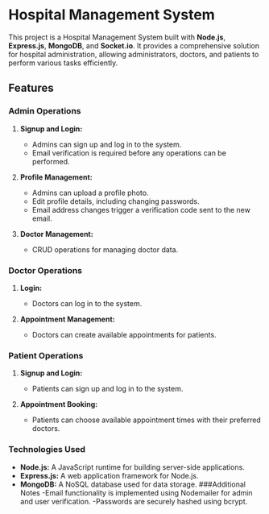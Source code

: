 # Hospital Management System

This project is a Hospital Management System built with **Node.js**, **Express.js**, **MongoDB**, and **Socket.io**. It provides a comprehensive solution for hospital administration, allowing administrators, doctors, and patients to perform various tasks efficiently.

## Features

### Admin Operations

1. **Signup and Login:**
   - Admins can sign up and log in to the system.
   - Email verification is required before any operations can be performed.

2. **Profile Management:**
   - Admins can upload a profile photo.
   - Edit profile details, including changing passwords.
   - Email address changes trigger a verification code sent to the new email.

3. **Doctor Management:**
   - CRUD operations for managing doctor data.

### Doctor Operations

1. **Login:**
   - Doctors can log in to the system.

2. **Appointment Management:**
   - Doctors can create available appointments for patients.

### Patient Operations

1. **Signup and Login:**
   - Patients can sign up and log in to the system.

2. **Appointment Booking:**
   - Patients can choose available appointment times with their preferred doctors.

### Technologies Used

- **Node.js:** A JavaScript runtime for building server-side applications.
- **Express.js:** A web application framework for Node.js.
- **MongoDB:** A NoSQL database used for data storage.
###Additional Notes
    -Email functionality is implemented using Nodemailer for admin and user verification.
    -Passwords are securely hashed using bcrypt.

